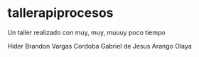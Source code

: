 # tallerapiprocesos
Un taller realizado con muy, muy, muuuy poco tiempo

Hider Brandon Vargas Cordoba
Gabriel de Jesus Arango Olaya

